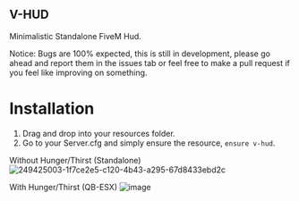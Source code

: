 ## V-HUD

Minimalistic Standalone FiveM Hud.

Notice: Bugs are 100% expected, this is still in development, please go ahead and report them in the issues tab or feel free to make a pull request if you feel like improving on something.

# Installation

1. Drag and drop into your resources folder.
2. Go to your Server.cfg and simply ensure the resource, `ensure v-hud`.

Without Hunger/Thirst (Standalone)
![249425003-1f7ce2e5-c120-4b43-a295-67d8433ebd2c](https://github.com/vipexv/v-hud/assets/101529155/1564d933-975b-4e0d-bb5b-059a2ec33c41)


With Hunger/Thirst (QB-ESX)
![image](https://github.com/vipexv/v-hud/assets/101529155/2ac60baf-57ef-47df-ab0a-52e7e1cb72f3)

